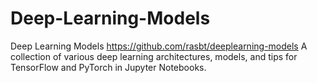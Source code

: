 # Deep-Learning-Models

Deep Learning Models
https://github.com/rasbt/deeplearning-models
A collection of various deep learning architectures, models, and tips for TensorFlow and PyTorch in Jupyter Notebooks.

